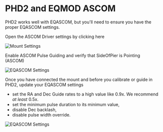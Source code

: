 # PHD2 and EQMOD ASCOM

PHD2 works well with EQASCOM, but you'll need to ensure you have the proper EQASCOM settings.

Open the ASCOM Driver settings by clicking here

![Mount Settings](http://openphdguiding.org/wp-content/uploads/2017/05/eqascom_1.gif)

Enable ASCOM Pulse Guiding and verify that SideOfPier is Pointing (ASCOM)

![EQASCOM Settings](http://openphdguiding.org/wp-content/uploads/2017/05/eqascom_2.gif)

Once you have connected the mount and before you calibrate or guide in PHD2, update your EQASCOM settings

  - set the RA and Dec Guide rates to a high value like 0.9x. We recommend *at least* 0.5x.
  - set the minimum pulse duration to its minimum value,
  - disable Dec backlash,
  - disable pulse width override.

![EQASCOM Settings](http://openphdguiding.org/wp-content/uploads/2017/05/eqascom_3.gif)

